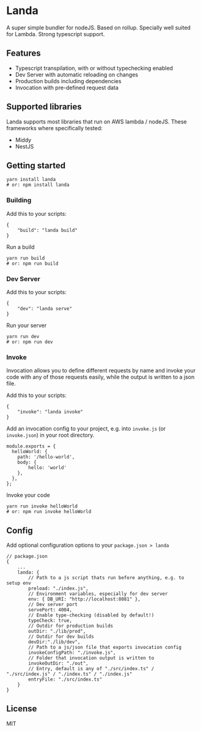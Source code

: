 # Landa

A super simple bundler for nodeJS. Based on rollup. Specially well suited for Lambda. Strong typescript support.

## Features

- Typescript transpilation, with or without typechecking enabled
- Dev Server with automatic reloading on changes
- Production builds including dependencies
- Invocation with pre-defined request data

## Supported libraries

Landa supports most libraries that run on AWS lambda / nodeJS. These frameworks where specifically tested:

- Middy
- NestJS

## Getting started

```
yarn install landa
# or: npm install landa
```

### Building

Add this to your scripts:

```
{
    "build": "landa build"
}
```

Run a build

```
yarn run build
# or: npm run build
```

### Dev Server

Add this to your scripts:

```
{
    "dev": "landa serve"
}
```

Run your server

```
yarn run dev
# or: npm run dev
```

### Invoke

Invocation allows you to define different requests by name and invoke your code with any of those requests easily, while the output is written to a json file.

Add this to your scripts:

```
{
    "invoke": "landa invoke"
}
```

Add an invocation config to your project, e.g. into `invoke.js` (or `invoke.json`) in your root directory.

```
module.exports = {
  helloWorld: {
    path: '/hello-world',
    body: {
        hello: 'world'
    },
  },
};

```

Invoke your code

```
yarn run invoke helloWorld
# or: npm run invoke helloWorld
```

## Config

Add optional configuration options to your `package.json > landa`

```
// package.json
{
    ...
    landa: {
        // Path to a js script thats run before anything, e.g. to setup env
        preload: "./index.js",
        // Environment variables, especially for dev server
        env: { DB_URI: "http://localhost:8081" },
        // Dev server port
        servePort: 4004,
        // Enable type-checking (disabled by default!)
        typeCheck: true,
        // Outdir for production builds
        outDir: "./lib/prod",
        // Outdir for dev builds
        devDir:"./lib/dev",
        // Path to a js/json file that exports invocation config
        invokeConfigPath: "./invoke.js",
        // Folder that invocation output is written to
        invokeOutDir: "./out",
        // Entry, default is any of "./src/index.ts" / "./src/index.js" / "./index.ts" / "./index.js"
        entryFile: "./src/index.ts"
    }
}
```

## License

MIT

